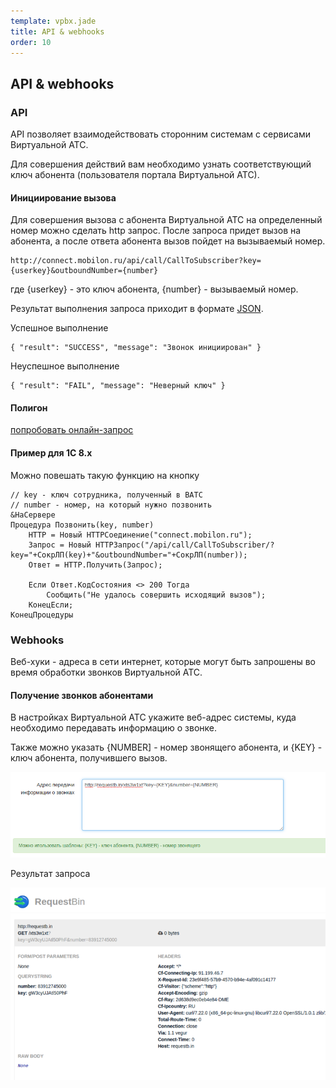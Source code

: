 ```yaml
--- 
template: vpbx.jade
title: API & webhooks
order: 10
---
```


## API & webhooks

### API 

API позволяет взаимодействовать сторонним системам с сервисами Виртуальной АТС. 

Для совершения действий вам необходимо узнать соответствующий ключ абонента (пользователя портала Виртуальной АТС). 

#### Инициирование вызова

Для совершения вызова с абонента Виртуальной АТС на определенный номер можно сделать http запрос. После запроса придет вызов на абонента, а после ответа абонента вызов пойдет на вызываемый номер.


`````
http://connect.mobilon.ru/api/call/CallToSubscriber?key={userkey}&outboundNumber={number}

`````
где {userkey} - это ключ абонента, {number} - вызываемый номер.

Результат выполнения запроса приходит в формате [JSON](http://ru.wikipedia.org/wiki/JSON). 

Успешное выполнение
`````
{ "result": "SUCCESS", "message": "Звонок инициирован" }
`````

Неуспешное выполнение
`````
{ "result": "FAIL", "message": "Неверный ключ" }
`````

#### Полигон

[попробовать онлайн-запрос](https://antirek.github.io/mobilon-demo)

#### Пример для 1С 8.х

Можно повешать такую функцию на кнопку

`````
// key - ключ сотрудника, полученный в ВАТС
// number - номер, на который нужно позвонить
&НаСервере
Процедура Позвонить(key, number)
    НТТР = Новый HTTPСоединение("connect.mobilon.ru");
    Запрос = Новый HTTPЗапрос("/api/call/CallToSubscriber/?key="+СокрЛП(key)+"&outboundNumber="+СокрЛП(number));
    Ответ = НТТР.Получить(Запрос);

    Если Ответ.КодСостояния <> 200 Тогда
        Сообщить("Не удалось совершить исходящий вызов");
    КонецЕсли;
КонецПроцедуры

`````




### Webhooks 

Веб-хуки - адреса в сети интернет, которые могут быть запрошены во время обработки звонков Виртуальной АТС.


#### Получение звонков абонентами

В настройках Виртуальной АТС укажите веб-адрес системы, куда необходимо передавать информацию о звонке.

Также можно указать {NUMBER] - номер звонящего абонента, и {KEY} - ключ абонента, получившего вызов.

![](images/webhooks_1.png)

Результат запроса

![](images/webhooks_2.png)